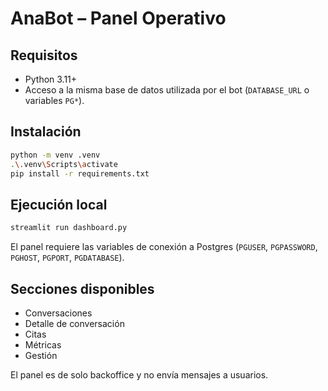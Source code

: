 # AnaBot – Panel Operativo

## Requisitos
- Python 3.11+
- Acceso a la misma base de datos utilizada por el bot (`DATABASE_URL` o variables `PG*`).

## Instalación
```bash
python -m venv .venv
.\.venv\Scripts\activate
pip install -r requirements.txt
```

## Ejecución local
```bash
streamlit run dashboard.py
```

El panel requiere las variables de conexión a Postgres (`PGUSER`, `PGPASSWORD`, `PGHOST`, `PGPORT`, `PGDATABASE`).

## Secciones disponibles
- Conversaciones
- Detalle de conversación
- Citas
- Métricas
- Gestión

El panel es de solo backoffice y no envía mensajes a usuarios.
